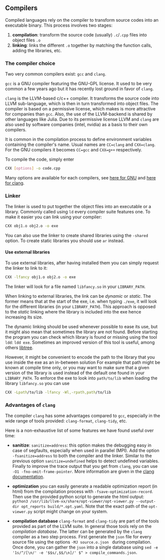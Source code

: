 ## Compilers

Compiled languages rely on the compiler to transform source codes into an executable binary.
This process involves two stages:

1. **compilation**: transform the source code (usually) `.c`/`.cpp` files into object files `.o`
2. **linking**: links the different `.o` together by matching the function calls, adding the libraries, etc.

### The compiler choice

Two very common compilers exist: `gcc` and `clang`.

`gcc` is a GNU compiler featuring the GNU-GPL license. It used to be very common a few years ago but it has recently lost ground in favor of `clang`.

`clang` is the LLVM-based c/c++ compiler. It transforms the source code into LLVM sub-language, which is then in turn transformed into object files.
The compiler is based on a permissive license, which makes is more attractive for companies than `gcc`. Also, the use of the LLVM-backend is shared by other languages like Julia.
Due to its permissive license LLVM and `clang` are also used by software companies (intel, nvidia) as a basis to their own compilers.

It is common in the compilation process to define environment variables containing the compiler's name. Usual names are `CC=clang` and `CXX=clang`.
For the GNU compilers it becomes `CC=gcc` and `CXX=g++` respectively.

To compile the code, simply enter
```bash
CXX [options] -o code.cpp
```

Many options are available for each compilers, see [here for GNU](https://gcc.gnu.org/onlinedocs/gcc/Invoking-GCC.html#Invoking-GCC) and [here for clang](https://clang.llvm.org/docs/UsersManual.html).

### Linker

The linker is used to put together the object files into an executable or a library. Commonly called using `ld` every compiler suite features one.
To make it easier you can link using your compiler:

```bash
CXX obj1.o obj2.o -o exe
```

You can also use the linker to create shared libraries using the `-shared` option. To create static libraries you should use `ar` instead.

#### Use external libraries

To use external libraries, after having installed them you can simply request the linker to link to it:
```bash
CXX -lfancy obj1.o obj2.o -o exe
```
The linker will look for a file named `libfancy.so` in your `LIBRARY_PATH`.

When linking to external libraries, the link can be _dynamic_ or _static_.
The former means that at the start of the exe, i.e. when typing `./exe`, it will look for the different libraries (in your `LIBRARY_PATH`).
This approach is opposed to the _static_ linking where the library is included into the exe hence increasing its size.

The dynamic linking should be used whenever possible to ease its use, but it might also mean that sometimes the library are not found.
Before starting the program you can check which library is found or missing using the tool `ldd`: `ldd exe`.
Sometimes an improved version of this tool is useful, among others [libtree](https://github.com/haampie/libtree).

However, it might be convenient to encode the path to the library that you use inside the exe as an in-between solution
For example that path might be known at compile time only, or you may want to make sure that a given version of the library is used instead of the default one found in your `LIBRARY_PATH`.
To enforce the exe to look into `path/to/lib` when loading the library `libfancy.so` you can use

```bash
CXX -Lpath/to/lib -lfancy -Wl,-rpath,path/to/lib
```


### Advantages of `clang`

The compiler `clang` has some advantages compared to `gcc`, especially in the wide range of tools provided: `clang-format`, `clang-tidy`, etc.

Here is a non-exhaustive list of some features we have found useful over time:

- **sanitize**: `sanitize=address`: this option makes the debugging easy in case of segfaults, especially when used in parallel (MPI). Add the option `-fsanitize=address` to both the compiler and the linker. Similar to the previous option `sanitize=undefined` helps to detect undefined variables. Finally to improve the trace output that you get from `clang`, you can use `-O1 -fno-omit-frame-pointer`. More information are given in the [clang documentation](https://clang.llvm.org/docs/AddressSanitizer.html).

- **optimization** you can easily generate a readable optimization report (in html) from the compilation process with `-fsave-optimization-record`. Then use the provided python script to generate the html output: `python3 /usr/lib/llvm-xx/share/opt-viewer/opt-viewer.py --output-dir opt_reports build/*.opt.yaml`. Note that the exact path of the `opt-viewer.py` script might change on your system.


- **compilation database** `clang-format` and `clang-tidy` are part of the tools provided as part of the LLVM suite. In general those tools rely on the _compilation database_. The latter can be generated by the `clang` compiler as a two step process. First generate the `json` file for every source file using the options `-MJ source.o.json ` during compilation. Once done, you can gather the `json` into a single database using `sed -e '1s/^/[\n/' -e '$$s/,$$/\n]/' $^ > compile_commands.json`.